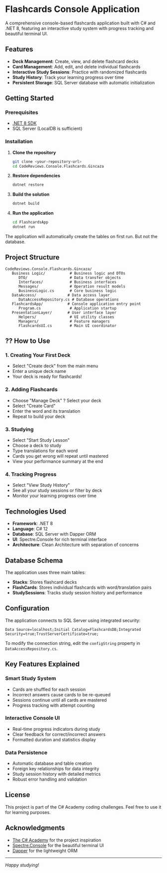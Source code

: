 # Flashcards Console Application

A comprehensive console-based flashcards application built with C# and .NET 8, featuring an interactive study system with progress tracking and beautiful terminal UI.

## Features

- **Deck Management**: Create, view, and delete flashcard decks
- **Card Management**: Add, edit, and delete individual flashcards
- **Interactive Study Sessions**: Practice with randomized flashcards
- **Study History**: Track your learning progress over time
- **Persistent Storage**: SQL Server database with automatic initialization

## Getting Started

### Prerequisites

- [.NET 8 SDK](https://dotnet.microsoft.com/download/dotnet/8.0)
- SQL Server (LocalDB is sufficient)

### Installation

1. **Clone the repository**
   ```bash
   git clone <your-repository-url>
   cd CodeReviews.Console.Flashcards.Gincaza
   ```

2. **Restore dependencies**
   ```bash
   dotnet restore
   ```

3. **Build the solution**
   ```bash
   dotnet build
   ```

4. **Run the application**
   ```bash
   cd FlashcardsApp
   dotnet run
   ```

The application will automatically create the tables on first run. But not the database.

## Project Structure

```
CodeReviews.Console.Flashcards.Gincaza/
   Business Logic/           # Business logic and DTOs
      DTO/                   # Data transfer objects
      Interfaces/            # Business interfaces
      Messages/              # Operation result models
      BusinessLogic.cs       # Core business logic
   DataAccess/              # Data access layer
      DataAccessRepository.cs # Database operations
   FlashcardsApp/           # Console application entry point
      Program.cs             # Application startup
   PresentationLayer/       # User interface layer
      Helpers/               # UI utility classes
      Managers/              # Feature managers
      FlashcardsUI.cs        # Main UI coordinator
```

## ?? How to Use

### 1. Creating Your First Deck
- Select "Create deck" from the main menu
- Enter a unique deck name
- Your deck is ready for flashcards!

### 2. Adding Flashcards
- Choose "Manage Deck" ? Select your deck
- Select "Create Card"
- Enter the word and its translation
- Repeat to build your deck

### 3. Studying
- Select "Start Study Lesson"
- Choose a deck to study
- Type translations for each word
- Cards you get wrong will repeat until mastered
- View your performance summary at the end

### 4. Tracking Progress
- Select "View Study History"
- See all your study sessions or filter by deck
- Monitor your learning progress over time

## Technologies Used

- **Framework**: .NET 8
- **Language**: C# 12
- **Database**: SQL Server with Dapper ORM
- **UI**: Spectre.Console for rich terminal interface
- **Architecture**: Clean Architecture with separation of concerns

## Database Schema

The application uses three main tables:

- **Stacks**: Stores flashcard decks
- **FlashCards**: Stores individual flashcards with word/translation pairs
- **StudySessions**: Tracks study session history and performance

## Configuration

The application connects to SQL Server using integrated security:
```
Data Source=localhost;Initial Catalog=FlashcardsDB;Integrated Security=true;TrustServerCertificate=true;
```

To modify the connection string, edit the `configString` property in `DataAccessRepository.cs`.

## Key Features Explained

### Smart Study System
- Cards are shuffled for each session
- Incorrect answers cause cards to be re-queued
- Sessions continue until all cards are mastered
- Progress tracking with attempt counting

### Interactive Console UI
- Real-time progress indicators during study
- Clear feedback for correct/incorrect answers
- Formatted duration and statistics display

### Data Persistence
- Automatic database and table creation
- Foreign key relationships for data integrity
- Study session history with detailed metrics
- Robust error handling and validation

## License

This project is part of the C# Academy coding challenges. Feel free to use it for learning purposes.

## Acknowledgments

- [The C# Academy](https://thecsharpacademy.com/) for the project inspiration
- [Spectre.Console](https://spectreconsole.net/) for the beautiful terminal UI
- [Dapper](https://github.com/DapperLib/Dapper) for the lightweight ORM

---

*Happy studying!*
